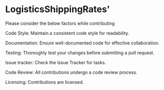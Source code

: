 # LogisticsShippingRates'

Please consider the below factors while contributing

Code Style:
Maintain a consistent code style for readability.

Documentation:
Ensure well-documented code for effective collaboration.

Testing:
Thoroughly test your changes before submitting a pull request.

Issue tracker: 
Check the Issue Tracker for tasks.

Code Review:
All contributions undergo a code review process.

Licensing:
Contributions are licensed.
